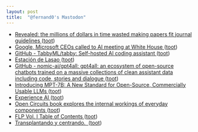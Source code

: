 ```yaml
---
layout: post
title:  "@fernand0's Mastodon"
---
```

*  [Revealed: the millions of dollars in time wasted making papers fit journal guidelines ](https://www.nature.com/articles/d41586-023-01846-) ([toot](https://mastodon.social/@fernand0/110565381999510642))
*  [Google, Microsoft CEOs called to AI meeting at White House  ](https://www.reuters.com/technology/google-microsoft-openai-ceos-attend-white-house-ai-meeting-official-2023-05-02/) ([toot](https://mastodon.social/@fernand0/110565301227981241))
*  [GitHub - TabbyML/tabby: Self-hosted AI coding assistant ](https://github.com/TabbyML/tabb) ([toot](https://mastodon.social/@fernand0/110565061928840191))
*  [Estación de Lasao ](https://www.flickr.com/photos/fernand0/52951617497) ([toot](https://mastodon.social/@fernand0/110565043761120717))
*  [GitHub - nomic-ai/gpt4all: gpt4all: an ecosystem of open-source chatbots trained on a massive collections of clean assistant data including code, stories and dialogue ](https://github.com/nomic-ai/gpt4al) ([toot](https://mastodon.social/@fernand0/110564687526779518))
*  [Introducing MPT-7B: A New Standard for Open-Source, Commercially Usable LLMs ](https://www.mosaicml.com/blog/mpt-7) ([toot](https://mastodon.social/@fernand0/110564426492698281))
*  [Experience AI ](https://experience-ai.org/units/experience-ai-lesson) ([toot](https://mastodon.social/@fernand0/110564275924142753))
*  [Open Circuits book explores the internal workings of everyday components ](https://www.geeky-gadgets.com/open-circuits-book-05-10-2022) ([toot](https://mastodon.social/@fernand0/110563937649175433))
*  [FLP Vol. I Table of Contents ](https://www.feynmanlectures.caltech.edu/I_toc.htm) ([toot](https://mastodon.social/@fernand0/110561011717954751))
*  [Transplantando y centrando.  ](https://avecesunafoto.wordpress.com/2023/06/16/transplantando-y-centrando-2) ([toot](https://mastodon.social/@fernand0/110560812819562825))
